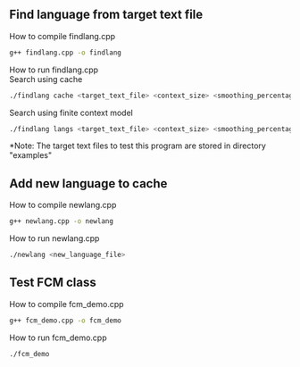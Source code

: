 ## Find language from target text file

How to compile findlang.cpp
```bash
g++ findlang.cpp -o findlang
```

How to run findlang.cpp <br>
Search using cache
```bash
./findlang cache <target_text_file> <context_size> <smoothing_percentage>
```

Search using finite context model
```bash
./findlang langs <target_text_file> <context_size> <smoothing_percentage>
```
*Note: The target text files to test this program are stored in directory "examples"


## Add new language to cache
How to compile newlang.cpp
```bash
g++ newlang.cpp -o newlang
```

How to run newlang.cpp
```bash
./newlang <new_language_file>
```

## Test FCM class
How to compile fcm_demo.cpp
```bash
g++ fcm_demo.cpp -o fcm_demo
```

How to run fcm_demo.cpp
```bash
./fcm_demo 
```
